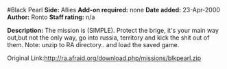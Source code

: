 #Black Pearl
**Side:** Allies
**Add-on required:** none
**Date added:** 23-Apr-2000
**Author:** Ronto
**Staff rating:** n/a

**Description:** The mission is (SIMPLE). Protect the brige, it&apos;s your main way out,but not the only way, go into russia, territory and kick the shit out of them. Note: unzip to RA directory.. and load the saved game.

Original Link:http://ra.afraid.org/download.php/missions/blkpearl.zip
